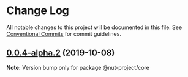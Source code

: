 # Change Log

All notable changes to this project will be documented in this file.
See [Conventional Commits](https://conventionalcommits.org) for commit guidelines.

## [0.0.4-alpha.2](https://github.com/nut-project/nut/tree/master/packages/gatherer/compare/@nut-project/core@0.0.4-alpha.1...@nut-project/core@0.0.4-alpha.2) (2019-10-08)

**Note:** Version bump only for package @nut-project/core
